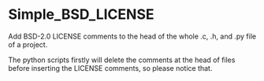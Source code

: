 # Simple_BSD_LICENSE

Add BSD-2.0 LICENSE comments to the head of the whole .c, .h, and .py file of a project.

The python scripts firstly will delete the comments at the head of files before inserting the LICENSE comments, so please notice that.
